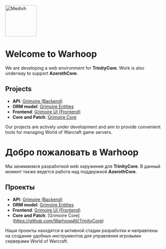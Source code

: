 <img src="https://github.com/user-attachments/assets/515c3270-707e-40b0-b5ee-daf977f9057b" alt="Medivh" width="100"/>

# Welcome to Warhoop

We are developing a web environment for **TrinityCore**. Work is also underway to support **AzerothCore**.

## Projects
- **API**: [Grimoire (Backend)](https://github.com/WarhoopAll/Grimoire)
- **ORM model**: [Grimoire Entities](https://github.com/WarhoopAll/tc-bun-entities)
- **Frontend**: [Grimoire UI (Frontend)](https://github.com/WarhoopAll/Grimoire-ui)
- **Core and Patch**: [Grimoire Core](https://github.com/WarhoopAll/TrinityCore)
 
Our projects are actively under development and aim to provide convenient tools for managing World of Warcraft game servers.


# Добро пожаловать в Warhoop

Мы занимаемся разработкой web окружения для **TrinityCore**. В данный момент также ведется работа над поддержкой **AzerothCore**.

## Проекты
- **API**: [Grimoire (Backend)](https://github.com/WarhoopAll/Grimoire)
- **ORM model**: [Grimoire Entities](https://github.com/WarhoopAll/tc-bun-entities)
- **Frontend**: [Grimoire UI (Frontend)](https://github.com/WarhoopAll/Grimoire-ui)
- **Core and Patch**: [Grimoire Core] (https://github.com/WarhoopAll/TrinityCore)
 
Наши проекты находятся в активной стадии разработки и направлены на создание удобных инструментов для управления игровыми серверами World of Warcraft.
